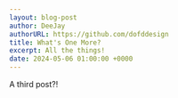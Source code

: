 ```yaml
---
layout: blog-post
author: DeeJay
authorURL: https://github.com/dofddesign
title: What's One More?
excerpt: All the things!
date: 2024-05-06 01:00:00 +0000
---
```

A third post?!